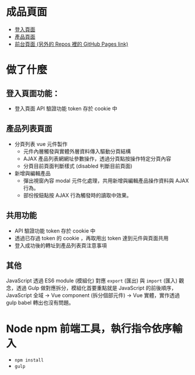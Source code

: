 # 成品頁面
- [登入頁面](https://gmwu185.github.io/js-training-week-04-ajax-dashboard/login.html)
- [產品頁面](https://gmwu185.github.io/js-training-week-04-ajax-dashboard/product.html)
- [前台頁面 (另外的 Repos 裡的 GitHub Pages link)](https://gmwu185.github.io/js-training-week-02-jsajax/)




# 做了什麼

## 登入頁面功能：
- 登入頁面 API 驗證功能 token 存於 cookie 中

## 產品列表頁面
- 分頁列表 vue 元件製作
  - 元件內層觸發與實體外層資料傳入驅動分頁結構
  - AJAX 產品列表網網址參數操作，透過分頁點按操作特定分頁內容
  - 分頁目前頁面判斷樣式 (disabled 判斷目前頁面)
- 新增與編輯產品
  - 彈出視窗內容 modal 元件化處理，共用新增與編輯產品操作資料與 AJAX 行為。
  - 部份按鈕點按 AJAX 行為觸發時的讀取中效果。

## 共用功能
- API 驗證功能 token 存於 cookie 中
- 透過已存過 token 的 cookie ，再取用出 token 達到元件與頁面共用
- 登入成功後的轉址到產品列表頁注意事項

## 其他
JavaScript 透過 ES6 module (模組化) 對應 `export` (匯出) 與 `import` (匯入) 觀念，透過 Gulp 做對應拆分，模組化首要重點就是 JavaScript 的前後順序，JavaScript 全域 -> Vue component (拆分個部元件) -> Vue 實體，實作透過 gulp babel 轉出也沒有問題。



# Node npm 前端工具，執行指令依序輸入
- `npm install`
- `gulp`